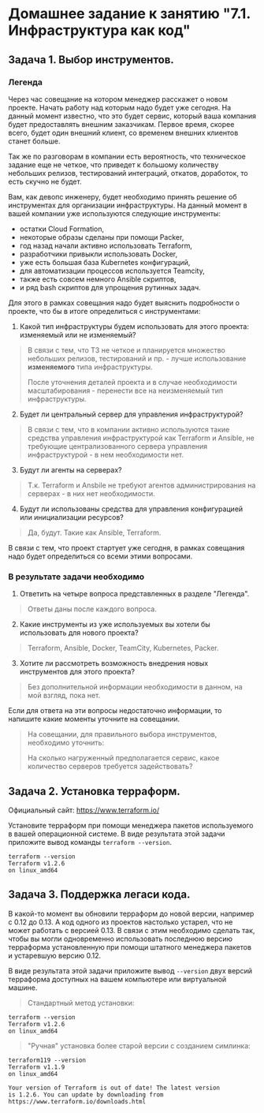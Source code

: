 # Домашнее задание к занятию "7.1. Инфраструктура как код"

## Задача 1. Выбор инструментов. 
 
### Легенда
 
Через час совещание на котором менеджер расскажет о новом проекте. Начать работу над которым надо 
будет уже сегодня. 
На данный момент известно, что это будет сервис, который ваша компания будет предоставлять внешним заказчикам.
Первое время, скорее всего, будет один внешний клиент, со временем внешних клиентов станет больше.

Так же по разговорам в компании есть вероятность, что техническое задание еще не четкое, что приведет к большому
количеству небольших релизов, тестирований интеграций, откатов, доработок, то есть скучно не будет.  
   
Вам, как девопс инженеру, будет необходимо принять решение об инструментах для организации инфраструктуры.
На данный момент в вашей компании уже используются следующие инструменты: 
- остатки Сloud Formation, 
- некоторые образы сделаны при помощи Packer,
- год назад начали активно использовать Terraform, 
- разработчики привыкли использовать Docker, 
- уже есть большая база Kubernetes конфигураций, 
- для автоматизации процессов используется Teamcity, 
- также есть совсем немного Ansible скриптов, 
- и ряд bash скриптов для упрощения рутинных задач.  

Для этого в рамках совещания надо будет выяснить подробности о проекте, что бы в итоге определиться с инструментами:

1. Какой тип инфраструктуры будем использовать для этого проекта: изменяемый или не изменяемый?
> В связи с тем, что ТЗ не четкое и планируется множество небольших релизов, тестирований и пр. - лучше использование **изменяемого** типа инфраструктуры.
> 
> После уточнения деталей проекта и в случае необходимости масштабирования - перенести все на неизменяемый тип инфраструктуры. 
2. Будет ли центральный сервер для управления инфраструктурой?
> В связи с тем, что в компании активно используются такие средства управления инфраструктурой как Terraform и Ansible, не требующие централизованного сервера управления инфраструктурой - в нем необходимости нет. 
3. Будут ли агенты на серверах?
> Т.к. Terraform и Ansbile не требуют агентов администрирования на серверах - в них нет необходимости.
4. Будут ли использованы средства для управления конфигурацией или инициализации ресурсов?
> Да, будут. Такие как Ansible, Terraform.  
 
В связи с тем, что проект стартует уже сегодня, в рамках совещания надо будет определиться со всеми этими вопросами.

 

### В результате задачи необходимо

1. Ответить на четыре вопроса представленных в разделе "Легенда". 
> Ответы даны после каждого вопроса.
2. Какие инструменты из уже используемых вы хотели бы использовать для нового проекта?
> Terraform, Ansible, Docker, TeamCity, Kubernetes, Packer.
3. Хотите ли рассмотреть возможность внедрения новых инструментов для этого проекта? 
> Без дополнительной информации необходимости в данном, на мой взгляд, пока нет. 
> 
Если для ответа на эти вопросы недостаточно информации, то напишите какие моменты уточните на совещании.

>На совещании, для правильного выбора инструментов, необходимо уточнить:
>
> На сколько нагруженный предполагается сервис, какое количество серверов требуется задействовать?


## Задача 2. Установка терраформ. 

Официальный сайт: https://www.terraform.io/

Установите терраформ при помощи менеджера пакетов используемого в вашей операционной системе.
В виде результата этой задачи приложите вывод команды `terraform --version`.
```
terraform --version                                       
Terraform v1.2.6
on linux_amd64
```

## Задача 3. Поддержка легаси кода. 

В какой-то момент вы обновили терраформ до новой версии, например с 0.12 до 0.13. 
А код одного из проектов настолько устарел, что не может работать с версией 0.13. 
В связи с этим необходимо сделать так, чтобы вы могли одновременно использовать последнюю версию терраформа установленную при помощи
штатного менеджера пакетов и устаревшую версию 0.12. 

В виде результата этой задачи приложите вывод `--version` двух версий терраформа доступных на вашем компьютере 
или виртуальной машине.
> Стандартный метод установки:
``` 
terraform --version                                   
Terraform v1.2.6
on linux_amd64

```
> "Ручная" установка более старой версии с созданием симлинка:
``` 
terraform119 --version                                  
Terraform v1.1.9
on linux_amd64

Your version of Terraform is out of date! The latest version
is 1.2.6. You can update by downloading from https://www.terraform.io/downloads.html

```